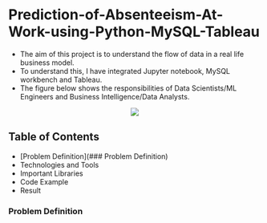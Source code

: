 # Prediction-of-Absenteeism-At-Work-using-Python-MySQL-Tableau

* The aim of this project is to understand the flow of data in a real life business model.
* To understand this, I have integrated Jupyter notebook, MySQL workbench and Tableau. 
* The figure below shows the responsibilities of Data Scientists/ML Engineers and Business Intelligence/Data Analysts.

<p align="center">
  <img src="https://user-images.githubusercontent.com/113826990/232306866-b596e19d-7f14-4ed8-a8b0-3b5c0e5c1a19.png" />
</p>

## Table of Contents

* [Problem Definition](### Problem Definition)
* Technologies and Tools
* Important Libraries
* Code Example
* Result

### Problem Definition
